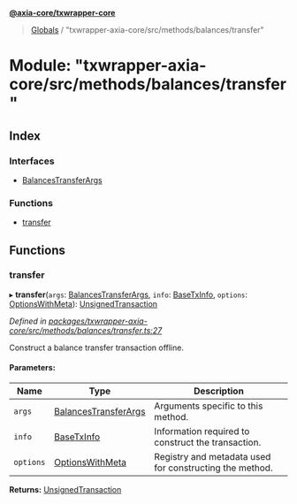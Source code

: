 **[@axia-core/txwrapper-core](../README.md)**

> [Globals](../globals.md) / "txwrapper-axia-core/src/methods/balances/transfer"

# Module: "txwrapper-axia-core/src/methods/balances/transfer"

## Index

### Interfaces

* [BalancesTransferArgs](../interfaces/_txwrapper_axia_core_src_methods_balances_transfer_.balancestransferargs.md)

### Functions

* [transfer](_txwrapper_axia_core_src_methods_balances_transfer_.md#transfer)

## Functions

### transfer

▸ **transfer**(`args`: [BalancesTransferArgs](../interfaces/_txwrapper_axia_core_src_methods_balances_transfer_.balancestransferargs.md), `info`: [BaseTxInfo](../interfaces/_txwrapper_core_src_types_method_.basetxinfo.md), `options`: [OptionsWithMeta](../interfaces/_txwrapper_core_src_types_method_.optionswithmeta.md)): [UnsignedTransaction](../interfaces/_txwrapper_core_src_types_method_.unsignedtransaction.md)

*Defined in [packages/txwrapper-axia-core/src/methods/balances/transfer.ts:27](https://github.com/axia-core/txwrapper-core/blob/731a943/packages/txwrapper-axia-core/src/methods/balances/transfer.ts#L27)*

Construct a balance transfer transaction offline.

#### Parameters:

Name | Type | Description |
------ | ------ | ------ |
`args` | [BalancesTransferArgs](../interfaces/_txwrapper_axia_core_src_methods_balances_transfer_.balancestransferargs.md) | Arguments specific to this method. |
`info` | [BaseTxInfo](../interfaces/_txwrapper_core_src_types_method_.basetxinfo.md) | Information required to construct the transaction. |
`options` | [OptionsWithMeta](../interfaces/_txwrapper_core_src_types_method_.optionswithmeta.md) | Registry and metadata used for constructing the method.  |

**Returns:** [UnsignedTransaction](../interfaces/_txwrapper_core_src_types_method_.unsignedtransaction.md)
